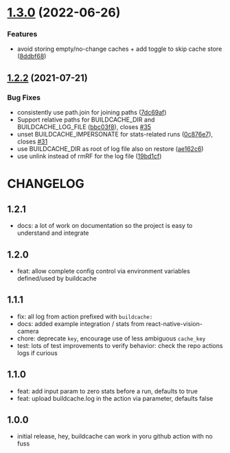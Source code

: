 # [1.3.0](https://github.com/mikehardy/buildcache-action/compare/v1.2.2...v1.3.0) (2022-06-26)


### Features

* avoid storing empty/no-change caches + add toggle to skip cache store ([8ddbf68](https://github.com/mikehardy/buildcache-action/commit/8ddbf681fc4e39327c7939600be3f3d7f0c676e8))

## [1.2.2](https://github.com/mikehardy/buildcache-action/compare/v1.2.1...v1.2.2) (2021-07-21)


### Bug Fixes

* consistently use path.join for joining paths ([7dc69af](https://github.com/mikehardy/buildcache-action/commit/7dc69af28e45a330d45204a54587dead618923da))
* Support relative paths for BUILDCACHE_DIR and BUILDCACHE_LOG_FILE ([bbc03f8](https://github.com/mikehardy/buildcache-action/commit/bbc03f80b4f90a7bebcb0eab4ab6a859f4e4f5ff)), closes [#35](https://github.com/mikehardy/buildcache-action/issues/35)
* unset BUILDCACHE_IMPERSONATE for stats-related runs ([0c876e7](https://github.com/mikehardy/buildcache-action/commit/0c876e72ba9b99872d4d5d7ee7d7def6e4449697)), closes [#31](https://github.com/mikehardy/buildcache-action/issues/31)
* use BUILDCACHE_DIR as root of log file also on restore ([ae162c6](https://github.com/mikehardy/buildcache-action/commit/ae162c61371c109cfc905c1d329cbdcf82590b6d))
* use unlink instead of rmRF for the log file ([19bd1cf](https://github.com/mikehardy/buildcache-action/commit/19bd1cfbda458bae1b5a9294b0cee888b4bd254e))

# CHANGELOG

## 1.2.1

- docs: a lot of work on documentation so the project is easy to understand and integrate

## 1.2.0

- feat: allow complete config control via environment variables defined/used by buildcache

## 1.1.1

- fix: all log from action prefixed with `buildcache: `
- docs: added example integration / stats from react-native-vision-camera
- chore: deprecate `key`, encourage use of less ambiguous `cache_key`
- test: lots of test improvements to verify behavior: check the repo actions logs if curious

## 1.1.0

- feat: add input param to zero stats before a run, defaults to true
- feat: upload buildcache.log in the action via parameter, defaults false

## 1.0.0

- initial release, hey, buildcache can work in yoru github action with no fuss
